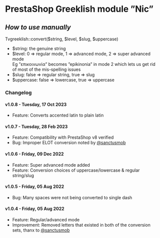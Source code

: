 # PrestaShop Greeklish module ”Nic”

## _How to use manually_

Tvgreeklish::convert($string, $level, $slug, $uppercase)

- $string: the genuine string
- $level: 0 => regular mode, 1 => advanced mode, 2 => super advanced mode\
  Eg ”επικοινωνία” becomes ”epikinonia” in mode 2 which lets us get rid of most of the mis-spelling issues
- $slug: false => regular string, true => slug
- $uppercase: false => lowercase, true => uppercase

### Changelog

#### v1.0.8 - Tuesday, 17 Oct 2023

- Feature: Converts accented latin to plain latin

#### v1.0.7 - Tuesday, 28 Feb 2023

- Feature: Compatibility with PrestaShop v8 verified
- Bug: Improper ELOT conversion noted
  by [@sanctusmob](https://www.prestashop.com/forums/topic/741223-%CE%B1%CF%85%CF%84%CF%8C%CE%BC%CE%B1%CF%84%CE%B7-%CE%B4%CE%B7%CE%BC%CE%B9%CE%BF%CF%85%CF%81%CE%B3%CE%AF%CE%B1-greeklish-url-%CE%B1%CF%80%CF%8C-%CF%84%CE%BF-%CF%8C%CE%BD%CE%BF%CE%BC%CE%B1-%CF%84%CE%BF%CF%85-%CF%80%CF%81%CE%BF%CF%8A%CF%8C%CE%BD%CF%84%CE%BF%CF%82/#comment-3405016)

#### v1.0.6 - Friday, 09 Dec 2022

- Feature: Super advanced mode added
- Feature: Conversion choices of uppercase/lowercase & regular string/slug

#### v1.0.5 - Friday, 05 Aug 2022

- Bug: Many spaces were not being converted to single dash

#### v1.0.4 - Friday, 05 Aug 2022

- Feature: Regular/advanced mode
- Improvement: Removed letters that existed in both of the conversion sets, thanx
  to [@sanctusmob](https://www.prestashop.com/forums/topic/741223-%CE%B1%CF%85%CF%84%CF%8C%CE%BC%CE%B1%CF%84%CE%B7-%CE%B4%CE%B7%CE%BC%CE%B9%CE%BF%CF%85%CF%81%CE%B3%CE%AF%CE%B1-greeklish-url-%CE%B1%CF%80%CF%8C-%CF%84%CE%BF-%CF%8C%CE%BD%CE%BF%CE%BC%CE%B1-%CF%84%CE%BF%CF%85-%CF%80%CF%81%CE%BF%CF%8A%CF%8C%CE%BD%CF%84%CE%BF%CF%82/#comment-3405016)
